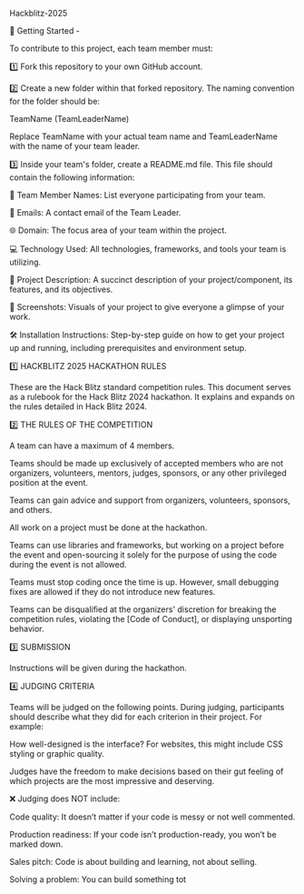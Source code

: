 Hackblitz-2025

📌 Getting Started -

To contribute to this project, each team member must:

1️⃣ Fork this repository to your own GitHub account.

2️⃣ Create a new folder within that forked repository. The naming convention for the folder should be:

TeamName (TeamLeaderName)

Replace TeamName with your actual team name and TeamLeaderName with the name of your team leader.

3️⃣ Inside your team's folder, create a README.md file. This file should contain the following information:

👥 Team Member Names: List everyone participating from your team.

📧 Emails: A contact email of the Team Leader.

🌐 Domain: The focus area of your team within the project.

💻 Technology Used: All technologies, frameworks, and tools your team is utilizing.

📖 Project Description: A succinct description of your project/component, its features, and its objectives.

📸 Screenshots: Visuals of your project to give everyone a glimpse of your work.

🛠 Installation Instructions: Step-by-step guide on how to get your project up and running, including prerequisites and environment setup.

1️⃣ HACKBLITZ 2025 HACKATHON RULES

These are the Hack Blitz standard competition rules. This document serves as a rulebook for the Hack Blitz 2024 hackathon. It explains and expands on the rules detailed in Hack Blitz 2024.

2️⃣ THE RULES OF THE COMPETITION

A team can have a maximum of 4 members.

Teams should be made up exclusively of accepted members who are not organizers, volunteers, mentors, judges, sponsors, or any other privileged position at the event.

Teams can gain advice and support from organizers, volunteers, sponsors, and others.

All work on a project must be done at the hackathon.

Teams can use libraries and frameworks, but working on a project before the event and open-sourcing it solely for the purpose of using the code during the event is not allowed.

Teams must stop coding once the time is up. However, small debugging fixes are allowed if they do not introduce new features.

Teams can be disqualified at the organizers' discretion for breaking the competition rules, violating the [Code of Conduct], or displaying unsporting behavior.

3️⃣ SUBMISSION

Instructions will be given during the hackathon.

4️⃣ JUDGING CRITERIA

Teams will be judged on the following points. During judging, participants should describe what they did for each criterion in their project. For example:

How well-designed is the interface? For websites, this might include CSS styling or graphic quality.

Judges have the freedom to make decisions based on their gut feeling of which projects are the most impressive and deserving.

❌ Judging does NOT include:

Code quality: It doesn’t matter if your code is messy or not well commented.

Production readiness: If your code isn’t production-ready, you won’t be marked down.

Sales pitch: Code is about building and learning, not about selling.

Solving a problem: You can build something tot
